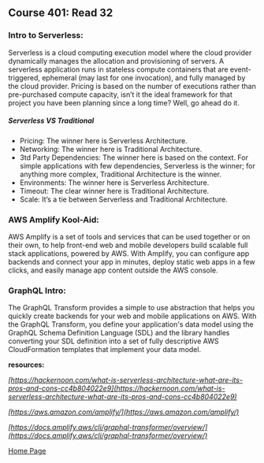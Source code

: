 ## **Course 401: Read 32**


### **Intro to Serverless:**
Serverless is a cloud computing execution model where the cloud provider dynamically manages the allocation and provisioning of servers. A serverless application runs in stateless compute containers that are event-triggered, ephemeral (may last for one invocation), and fully managed by the cloud provider. Pricing is based on the number of executions rather than pre-purchased compute capacity, isn’t it the ideal framework for that project you have been planning since a long time? Well, go ahead do it.


##### **Serverless VS Traditional**
+ Pricing: The winner here is Serverless Architecture.
+ Networking: The winner here is Traditional Architecture.
+ 3td Party Dependencies: The winner here is based on the context. For simple applications with few dependencies, Serverless is the winner; for anything more complex, Traditional Architecture is the winner.
+ Environments: The winner here is Serverless Architecture.
+ Timeout: The clear winner here is Traditional Architecture.
+ Scale: It’s a tie between Serverless and Traditional Architecture.


### **AWS Amplify Kool-Aid:**
AWS Amplify is a set of tools and services that can be used together or on their own, to help front-end web and mobile developers build scalable full stack applications, powered by AWS. With Amplify, you can configure app backends and connect your app in minutes, deploy static web apps in a few clicks, and easily manage app content outside the AWS console.


### **GraphQL Intro:**
The GraphQL Transform provides a simple to use abstraction that helps you quickly create backends for your web and mobile applications on AWS. With the GraphQL Transform, you define your application's data model using the GraphQL Schema Definition Language (SDL) and the library handles converting your SDL definition into a set of fully descriptive AWS CloudFormation templates that implement your data model.





**resources:** 

*[https://hackernoon.com/what-is-serverless-architecture-what-are-its-pros-and-cons-cc4b804022e9](https://hackernoon.com/what-is-serverless-architecture-what-are-its-pros-and-cons-cc4b804022e9)*

*[https://aws.amazon.com/amplify/](https://aws.amazon.com/amplify/)*

*[https://docs.amplify.aws/cli/graphql-transformer/overview/](https://docs.amplify.aws/cli/graphql-transformer/overview/)*



[Home Page](../README.md)
